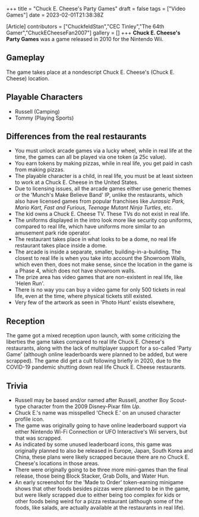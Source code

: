 +++
title = "Chuck E. Cheese's Party Games"
draft = false
tags = ["Video Games"]
date = 2023-02-01T21:38:38Z

[Article]
contributors = ["ChuckfeldStan","CEC Tinley","The 64th Gamer","ChuckECheeseFan2007"]
gallery = []
+++
**Chuck E. Cheese's Party Games** was a game released in 2010 for the Nintendo Wii.

## Gameplay ##
The game takes place at a nondescript Chuck E. Cheese's (Chuck E. Cheese) location.

## Playable Characters ##

* Russell (Camping)
* Tommy (Playing Sports)

## Differences from the real restaurants ##

* You must unlock arcade games via a lucky wheel, while in real life at the time, the games can all be played via one token (a 25c value).
* You earn tokens by making pizzas, while in real life, you get paid in cash from making pizzas.
* The playable character is a child, in real life, you must be at least sixteen to work at a Chuck E. Cheese in the United States.
* Due to licensing issues, all the arcade games either use generic themes or the 'Munch's Make Believe Band' IP, unlike the restaurants, which also have licensed games from popular franchises like _Jurassic Park, Mario Kart, Fast and Furious, Teenage Mutant Ninja Turtles_, etc.
* The kid owns a Chuck E. Cheese TV. These TVs do not exist in real life.
* The uniforms displayed in the intro look more like security cop uniforms, compared to real life, which have uniforms more similar to an amusement park ride operator.
* The restaurant takes place in what looks to be a dome, no real life restaurant takes place inside a dome.
* The arcade is inside a separate, smaller, building-in-a-building. The closest to real life is when you take into account the Showroom Walls, which even then, does not make sense, since the location in the game is a Phase 4, which does not have showroom walls.
* The prize area has video games that are non-existent in real life, like 'Helen Run'.
* There is no way you can buy a video game for only 500 tickets in real life, even at the time, where physical tickets still existed.
* Very few of the artwork as seen in 'Photo Hunt' exists elsewhere, 

## Reception ##
The game got a mixed reception upon launch, with some criticizing the liberties the game takes compared to real life Chuck E. Cheese's restaurants, along with the lack of multiplayer support for a so-called 'Party Game' (although online leaderboards were planned to be added, but were scrapped). The game did get a cult following briefly in 2020, due to the COVID-19 pandemic shutting down real life Chuck E. Cheese restaurants.

## Trivia ##

* Russell may be based and/or named after Russell, another Boy Scout-type character from the 2009 Disney-Pixar film _Up_.
* Chuck E.'s name was misspelled 'Check E.' on an unused character profile icon.
* The game was originally going to have online leaderboard support via either Nintendo Wi-Fi Connection or UFO Interactive's Wii servers, but that was scrapped.
* As indicated by some unused leaderboard icons, this game was originally planned to also be released in Europe, Japan, South Korea and China, these plans were likely scrapped because there are no Chuck E. Cheese's locations in those areas.
* There were originally going to be three more mini-games than the final release, those being Block Stacker, Grab Dolls, and Water Hun.
* An early screenshot for the 'Made to Order' token-earning minigame shows that other foods besides pizzas were planned to be in the game, but were likely scrapped due to either being too complex for kids or other foods being weird for a pizza restaurant (although some of the foods, like salads, are actually available at the restaurants in real life).